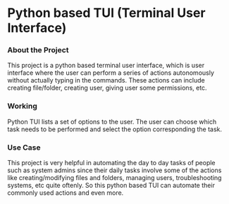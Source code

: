 # Python based TUI (Terminal User Interface)

### About the Project
This project is a python based terminal user interface, which is user interface where the user can perform a series of actions autonomously without actually typing in the commands.
These actions can include creating file/folder, creating user, giving user some permissions, etc.


### Working
Python TUI lists a set of options to the user. The user can choose which task needs to be performed and select the option corresponding the task.

### Use Case
This project is very helpful in automating the day to day tasks of people such as system admins since their daily tasks involve some of the actions like creating/modifying files and folders, managing users, troubleshooting systems, etc quite oftenly.
So this python based TUI can automate their commonly used actions and even more.
